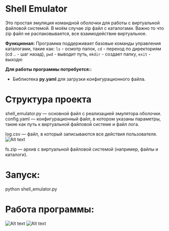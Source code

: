 # Shell Emulator 

Это простая эмуляция командной оболочки для работы с виртуальной файловой системой. В моём случае zip файл с каталогами.
Важно то что zip файл не распаковывается, все взаимодействие виртуальное.

**Функционал:**
Программа поддерживает базовые команды управления каталогами, такие как:
`ls` - осмотр папок,
`cd` - переход по директориям (cd .. - шаг назад),
`pwd` - выводит путь,
`mkdir` - создает папку,
`exit` - выходю

**Для работы программы потребуется::**
- Библиотека **py.yaml** для загрузки конфигурационного файла.

# Структура проекта

shell_emulator.py — основной файл с реализацией эмулятора оболочки.
config.yaml — конфигурационный файл, в котором указаны параметры, такие как путь к виртуальной файловой системе и файл лога.

log.csv — файл, в который записываются все действия пользователя.
![Alt text](https://github.com/diedfck/Shell-emulator/blob/main/3.PNG)

fs.zip — архив с виртуальной файловой системой (например, файлы и каталоги).


# Запуск:

python shell_emulator.py

# Работа программы:
![Alt text](https://github.com/diedfck/Shell-emulator/blob/main/1.PNG)
![Alt text](https://github.com/diedfck/Shell-emulator/blob/main/2.PNG)

